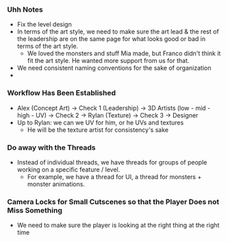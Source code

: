 ### Uhh Notes
- Fix the level design
- In terms of the art style, we need to make sure the art lead & the rest of the leadership are on the same page for what looks good or bad in terms of the art style.
	- We loved the monsters and stuff Mia made, but Franco didn't think it fit the art style. He wanted more support from us for that.
- We need consistent naming conventions for the sake of organization
-

### Workflow Has Been Established
- Alex (Concept Art) -> Check 1 (Leadership) -> 3D Artists (low - mid - high - UV) -> Check 2 -> Rylan (Texture) -> Check 3 -> Designer
- Up to Rylan: we can we UV for him, or he UVs and textures
	- He will be the texture artist for consistency's sake

### Do away with the Threads
- Instead of individual threads, we have threads for groups of people working on a specific feature / level.
	- For example, we have a thread for UI, a thread for monsters + monster animations.

### Camera Locks for Small Cutscenes so that the Player Does not Miss Something
- We need to make sure the player is looking at the right thing at the right time
